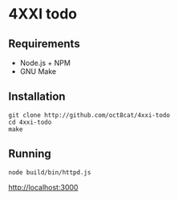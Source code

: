 # 4XXI todo

## Requirements

+ Node.js + NPM
+ GNU Make

## Installation

```
git clone http://github.com/oct8cat/4xxi-todo
cd 4xxi-todo
make
```

## Running

```
node build/bin/httpd.js
```

[http://localhost:3000](http://localhost:3000)
